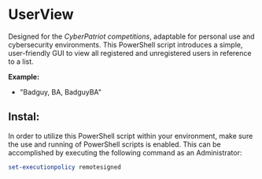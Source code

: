 # UserView

Designed for the *CyberPatriot competitions*, adaptable for personal use and cybersecurity environments. This PowerShell script introduces a simple, user-friendly GUI to view all registered and unregistered users in reference to a list. 

  **Example:**
  - "Badguy, BA, BadguyBA"

## Instal:
In order to utilize this PowerShell script within your environment, make sure the use and running of PowerShell scripts is enabled. This can be accomplished by executing the following command as an Administrator:
```Powershell
set-executionpolicy remotesigned
```

